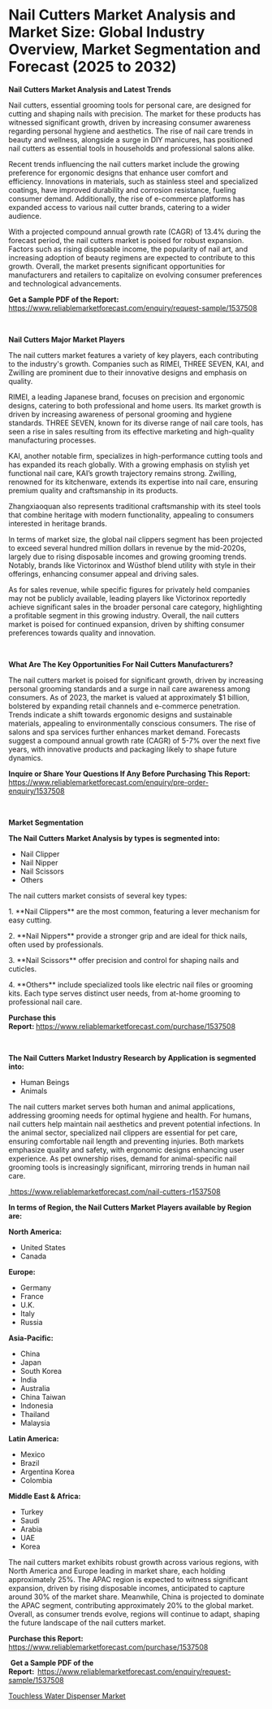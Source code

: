 <p><h1>Nail Cutters Market Analysis and Market Size: Global Industry Overview, Market Segmentation and Forecast (2025 to 2032)</h1></p><p><strong>Nail Cutters Market Analysis and Latest Trends</strong></p>
<p><p>Nail cutters, essential grooming tools for personal care, are designed for cutting and shaping nails with precision. The market for these products has witnessed significant growth, driven by increasing consumer awareness regarding personal hygiene and aesthetics. The rise of nail care trends in beauty and wellness, alongside a surge in DIY manicures, has positioned nail cutters as essential tools in households and professional salons alike.</p><p>Recent trends influencing the nail cutters market include the growing preference for ergonomic designs that enhance user comfort and efficiency. Innovations in materials, such as stainless steel and specialized coatings, have improved durability and corrosion resistance, fueling consumer demand. Additionally, the rise of e-commerce platforms has expanded access to various nail cutter brands, catering to a wider audience.</p><p>With a projected compound annual growth rate (CAGR) of 13.4% during the forecast period, the nail cutters market is poised for robust expansion. Factors such as rising disposable income, the popularity of nail art, and increasing adoption of beauty regimens are expected to contribute to this growth. Overall, the market presents significant opportunities for manufacturers and retailers to capitalize on evolving consumer preferences and technological advancements.</p></p>
<p><strong>Get a Sample PDF of the Report:&nbsp;</strong> <a href="https://www.reliablemarketforecast.com/enquiry/request-sample/1537508?utm_campaign=2011&utm_medium=2&utm_source=Github&utm_content=ia&utm_term=08022025&utm_id=nail-cutters">https://www.reliablemarketforecast.com/enquiry/request-sample/1537508</a></p>
<p>&nbsp;</p>
<p><strong>Nail Cutters Major Market Players</strong></p>
<p><p>The nail cutters market features a variety of key players, each contributing to the industry's growth. Companies such as RIMEI, THREE SEVEN, KAI, and Zwilling are prominent due to their innovative designs and emphasis on quality.</p><p>RIMEI, a leading Japanese brand, focuses on precision and ergonomic designs, catering to both professional and home users. Its market growth is driven by increasing awareness of personal grooming and hygiene standards. THREE SEVEN, known for its diverse range of nail care tools, has seen a rise in sales resulting from its effective marketing and high-quality manufacturing processes. </p><p>KAI, another notable firm, specializes in high-performance cutting tools and has expanded its reach globally. With a growing emphasis on stylish yet functional nail care, KAI’s growth trajectory remains strong. Zwilling, renowned for its kitchenware, extends its expertise into nail care, ensuring premium quality and craftsmanship in its products.</p><p>Zhangxiaoquan also represents traditional craftsmanship with its steel tools that combine heritage with modern functionality, appealing to consumers interested in heritage brands.</p><p>In terms of market size, the global nail clippers segment has been projected to exceed several hundred million dollars in revenue by the mid-2020s, largely due to rising disposable incomes and growing grooming trends. Notably, brands like Victorinox and Wüsthof blend utility with style in their offerings, enhancing consumer appeal and driving sales.</p><p>As for sales revenue, while specific figures for privately held companies may not be publicly available, leading players like Victorinox reportedly achieve significant sales in the broader personal care category, highlighting a profitable segment in this growing industry. Overall, the nail cutters market is poised for continued expansion, driven by shifting consumer preferences towards quality and innovation.</p></p>
<p>&nbsp;</p>
<p><strong>What Are The Key Opportunities For Nail Cutters Manufacturers?</strong></p>
<p><p>The nail cutters market is poised for significant growth, driven by increasing personal grooming standards and a surge in nail care awareness among consumers. As of 2023, the market is valued at approximately $1 billion, bolstered by expanding retail channels and e-commerce penetration. Trends indicate a shift towards ergonomic designs and sustainable materials, appealing to environmentally conscious consumers. The rise of salons and spa services further enhances market demand. Forecasts suggest a compound annual growth rate (CAGR) of 5-7% over the next five years, with innovative products and packaging likely to shape future dynamics.</p></p>
<p><strong>Inquire or Share Your Questions If Any Before Purchasing This Report:</strong> <a href="https://www.reliablemarketforecast.com/enquiry/pre-order-enquiry/1537508?utm_campaign=2011&utm_medium=2&utm_source=Github&utm_content=ia&utm_term=08022025&utm_id=nail-cutters">https://www.reliablemarketforecast.com/enquiry/pre-order-enquiry/1537508</a></p>
<p>&nbsp;</p>
<p><strong>Market Segmentation</strong></p>
<p><strong>The Nail Cutters Market Analysis by types is segmented into:</strong></p>
<p><ul><li>Nail Clipper</li><li>Nail Nipper</li><li>Nail Scissors</li><li>Others</li></ul></p>
<p><p>The nail cutters market consists of several key types: </p><p>1. **Nail Clippers** are the most common, featuring a lever mechanism for easy cutting.  </p><p>2. **Nail Nippers** provide a stronger grip and are ideal for thick nails, often used by professionals.  </p><p>3. **Nail Scissors** offer precision and control for shaping nails and cuticles.  </p><p>4. **Others** include specialized tools like electric nail files or grooming kits. Each type serves distinct user needs, from at-home grooming to professional nail care.</p></p>
<p><strong>Purchase this Report:&nbsp;</strong><a href="https://www.reliablemarketforecast.com/purchase/1537508?utm_campaign=2011&utm_medium=2&utm_source=Github&utm_content=ia&utm_term=08022025&utm_id=nail-cutters">https://www.reliablemarketforecast.com/purchase/1537508</a></p>
<p>&nbsp;</p>
<p><strong>The Nail Cutters Market Industry Research by Application is segmented into:</strong></p>
<p><ul><li>Human Beings</li><li>Animals</li></ul></p>
<p><p>The nail cutters market serves both human and animal applications, addressing grooming needs for optimal hygiene and health. For humans, nail cutters help maintain nail aesthetics and prevent potential infections. In the animal sector, specialized nail clippers are essential for pet care, ensuring comfortable nail length and preventing injuries. Both markets emphasize quality and safety, with ergonomic designs enhancing user experience. As pet ownership rises, demand for animal-specific nail grooming tools is increasingly significant, mirroring trends in human nail care.</p></p>
<p><a href="https://www.reliablemarketforecast.com/nail-cutters-r1537508?utm_campaign=2011&utm_medium=2&utm_source=Github&utm_content=ia&utm_term=08022025&utm_id=nail-cutters">&nbsp;https://www.reliablemarketforecast.com/nail-cutters-r1537508</a></p>
<p><strong>In terms of Region, the Nail Cutters Market Players available by Region are:</strong></p>
<p>
    <p> <strong> North America: </strong>
        <ul>
            <li>United States</li>
            <li>Canada</li>
        </ul>
        </p> 
    <p> <strong> Europe: </strong>
        <ul>
            <li>Germany</li>
            <li>France</li>
            <li>U.K.</li>
            <li>Italy</li>
            <li>Russia</li>
        </ul>
        </p> 
    <p> <strong> Asia-Pacific: </strong>
        <ul>
            <li>China</li>
            <li>Japan</li>
            <li>South Korea</li>
            <li>India</li>
            <li>Australia</li>
            <li>China Taiwan</li>
            <li>Indonesia</li>
            <li>Thailand</li>
            <li>Malaysia</li>
        </ul>
        </p> 
    <p> <strong> Latin America: </strong>
        <ul>
            <li>Mexico</li>
            <li>Brazil</li>
            <li>Argentina Korea</li>
            <li>Colombia</li>
        </ul>
        </p> 
    <p> <strong> Middle East & Africa: </strong>
        <ul>
            <li>Turkey</li>
            <li>Saudi</li>
            <li>Arabia</li>
            <li>UAE</li>
            <li>Korea</li>
        </ul>
    </p>
    </p>
<p><p>The nail cutters market exhibits robust growth across various regions, with North America and Europe leading in market share, each holding approximately 25%. The APAC region is expected to witness significant expansion, driven by rising disposable incomes, anticipated to capture around 30% of the market share. Meanwhile, China is projected to dominate the APAC segment, contributing approximately 20% to the global market. Overall, as consumer trends evolve, regions will continue to adapt, shaping the future landscape of the nail cutters market.</p></p>
<p><strong>Purchase this Report: </strong><a href="https://www.reliablemarketforecast.com/purchase/1537508?utm_campaign=2011&utm_medium=2&utm_source=Github&utm_content=ia&utm_term=08022025&utm_id=nail-cutters">https://www.reliablemarketforecast.com/purchase/1537508</a></p>
<p>&nbsp;<strong>Get a Sample PDF of the Report:&nbsp;&nbsp;</strong><a href="https://www.reliablemarketforecast.com/enquiry/request-sample/1537508?utm_campaign=2011&utm_medium=2&utm_source=Github&utm_content=ia&utm_term=08022025&utm_id=nail-cutters">https://www.reliablemarketforecast.com/enquiry/request-sample/1537508</a></p>
<p><strong></strong></p>
<p><p><a href="https://github.com/ChiragRp1/Market-Research-Report-List-7/blob/main/touchless-water-dispenser-market.md?utm_campaign=2011&utm_medium=2&utm_source=Github&utm_content=ia&utm_term=08022025&utm_id=nail-cutters">Touchless Water Dispenser Market</a></p></p>